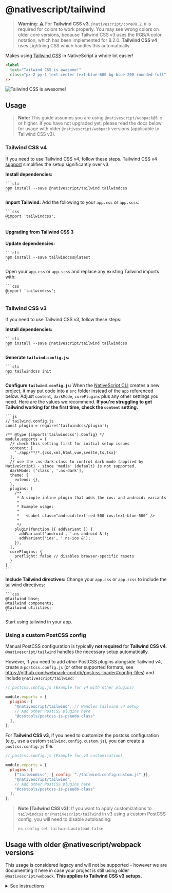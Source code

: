 # @nativescript/tailwind

> **Warning**: :warning: For **Tailwind CSS v3**, `@nativescript/core@8.2.0` is required for colors to work properly. You may see wrong colors on older core versions, because Tailwind CSS v3 uses the RGB/A color notation, which has been implemented for 8.2.0. **Tailwind CSS v4** uses Lightning CSS which handles this automatically.

Makes using [Tailwind CSS](https://tailwindcss.com/) in NativeScript a whole lot easier!

```html
<label
  text="Tailwind CSS is awesome!"
  class="px-2 py-1 text-center text-blue-600 bg-blue-200 rounded-full"
/>
```

![Tailwind CSS is awesome!](https://user-images.githubusercontent.com/879060/81098285-73e3ad80-8f09-11ea-8cfa-7e2ec2eebcde.png)

## Usage

> **Note:** This guide assumes you are using `@nativescript/webpack@5.x` or higher. If you have not upgraded yet, please read the docs below for usage with older `@nativescript/webpack` versions (applicable to Tailwind CSS v3).

### Tailwind CSS v4

If you need to use Tailwind CSS v4, follow these steps. Tailwind CSS v4 [support](https://github.com/NativeScript/tailwind/pull/194) simplifies the setup significantly over v3.

**Install dependencies:**

    ```cli
    npm install --save @nativescript/tailwind tailwindcss
    ```

**Import Tailwind:** Add the following to your `app.css` or `app.scss`:

    ```css
    @import 'tailwindcss';
    ```

#### Upgrading from Tailwind CSS 3

**Update dependencies:**

    ```cli
    npm install --save tailwindcss@latest
    ```

Open your `app.css` or `app.scss` and replace any existing Tailwind imports with:

    ```css
    @import 'tailwindcss';
    ```

### Tailwind CSS v3 

If you need to use Tailwind CSS v3, follow these steps:

**Install dependencies:**

    ```cli
    npm install --save @nativescript/tailwind tailwindcss
    ```

**Generate `tailwind.config.js`:**

    ```cli
    npx tailwindcss init
    ```

**Configure `tailwind.config.js`:** When the [NativeScript CLI](https://github.com/NativeScript/nativescript-cli) creates a new project, it may put code into a `src` folder instead of the `app` referenced below. Adjust `content`, `darkMode`, `corePlugins` plus any other settings you need. Here are the values we recommend. **If you're struggling to get Tailwind working for the first time, check the `content` setting.**

    ```js
    // tailwind.config.js
    const plugin = require('tailwindcss/plugin');

    /** @type {import('tailwindcss').Config} */
    module.exports = {
      // check this setting first for initial setup issues
      content: [
        './app/**/*.{css,xml,html,vue,svelte,ts,tsx}'
      ],
      // use the .ns-dark class to control dark mode (applied by NativeScript) - since 'media' (default) is not supported.
      darkMode: ['class', '.ns-dark'],
      theme: {
        extend: {},
      },
      plugins: [
        /**
         * A simple inline plugin that adds the ios: and android: variants
         * 
         * Example usage: 
         *
         *   <Label class="android:text-red-500 ios:text-blue-500" />
         *
         */
        plugin(function ({ addVariant }) {
          addVariant('android', '.ns-android &');
          addVariant('ios', '.ns-ios &');
        }),
      ],
      corePlugins: {
        preflight: false // disables browser-specific resets
      }
    }
    ```

**Include Tailwind directives:** Change your `app.css` or `app.scss` to include the tailwind directives:

    ```css
    @tailwind base;
    @tailwind components;
    @tailwind utilities;
    ```

Start using tailwind in your app.

### Using a custom PostCSS config

Manual PostCSS configuration is typically **not required** for **Tailwind CSS v4**. `@nativescript/tailwind` handles the necessary setup automatically.

However, if you need to add *other* PostCSS plugins alongside Tailwind v4, create a `postcss.config.js` (or other supported formats, see https://github.com/webpack-contrib/postcss-loader#config-files) and include `@nativescript/tailwind`:

```js
// postcss.config.js (Example for v4 with other plugins)

module.exports = {
  plugins: [
    "@nativescript/tailwind", // Handles Tailwind v4 setup
    // Add other PostCSS plugins here
    "@csstools/postcss-is-pseudo-class" 
  ],
};
```

For **Tailwind CSS v3**, if you need to customize the postcss configuration (e.g., use a custom `tailwind.config.custom.js`), you can create a `postcss.config.js` file.

```js
// postcss.config.js (Example for v3 customization)

module.exports = {
  plugins: [
    ["tailwindcss", { config: "./tailwind.config.custom.js" }],
    "@nativescript/tailwind",
    // Add other PostCSS plugins here
    "@csstools/postcss-is-pseudo-class" 
  ],
};
```

> **Note (Tailwind CSS v3):** If you want to apply customizations to `tailwindcss` or `@nativescript/tailwind` in v3 using a custom PostCSS config, you will need to disable autoloading:
> 
> ```cli
> ns config set tailwind.autoload false
> ```

## Usage with older @nativescript/webpack versions

This usage is considered legacy and will not be supported - however we are documenting it here in case your project is still using older `@nativescript/webpack`. **This applies to Tailwind CSS v3 setups.**

<details>

  <summary>See instructions</summary>

  ```cli
  npm install --save-dev @nativescript/tailwind tailwindcss postcss postcss-loader
  ```

  Create `postcss.config.js` with the following:

  ```js
  module.exports = {
    plugins: [
        require('tailwindcss'),
        require('nativescript-tailwind')
    ]
  }
  ```


  Generate a `tailwind.config.js` with

  ```cli
  npx tailwindcss init
  ```

  Adjust `content`, `darkMode`, `corePlugins` plus any other settings you need, here are the values we recommend: 
  
  ```js
  // tailwind.config.js

  module.exports = {
    content: [
      './app/**/*.{css,xml,html,vue,svelte,ts,tsx}'
    ],
    // use .dark to toggle dark mode - since 'media' (default) does not work in NativeScript
    darkMode: 'class',
    theme: {
      extend: {},
    },
    plugins: [],
    corePlugins: {
      preflight: false // disables browser-specific resets
    }
  }
  ```

  Change your `app.css` or `app.scss` to include the tailwind utilities

  ```css
  @tailwind base;
  @tailwind components;
  @tailwind utilities;
  ```

  Update `webpack.config.js` to use PostCSS
  
  Find the section of the config that defines the rules/loaders for different file types.
  To quickly find this block - search for `rules: [`.

  For every css/scss block, append the `postcss-loader` to the list of loaders, for example:

  ```diff
  {
    test: /[\/|\\]app\.css$/,
    use: [
      'nativescript-dev-webpack/style-hot-loader',
      {
        loader: "nativescript-dev-webpack/css2json-loader",
        options: { useForImports: true }
      },
  +   'postcss-loader',
    ],
  }
  ```
  
  **Make sure you append `postcss-loader` to all css/scss rules in the config.**

</details>
